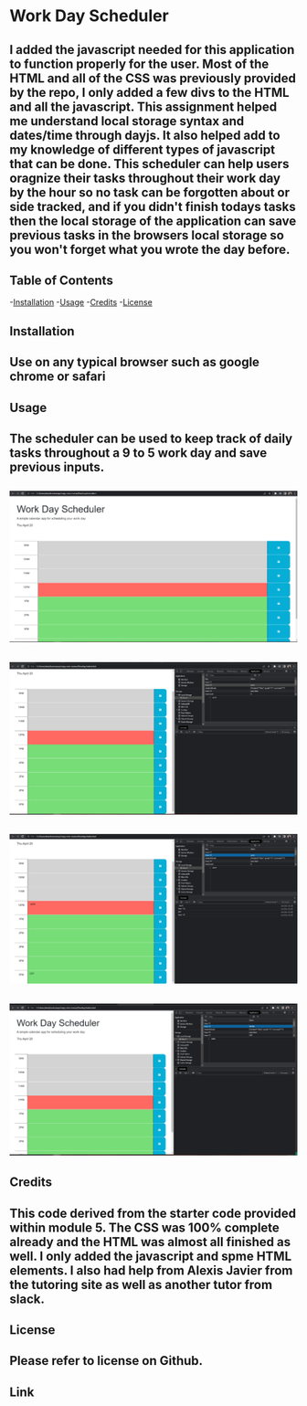 # Work Day Scheduler 
## I added the javascript needed for this application to function properly for the user. Most of the HTML and all of the CSS was previously provided by the repo, I only added a few divs to the HTML and all the javascript. This assignment helped me understand local storage syntax and dates/time through dayjs. It also helped add to my knowledge of different types of javascript that can be done. This scheduler can help users oragnize their tasks throughout their work day by the hour so no task can be forgotten about or side tracked, and if you didn't finish todays tasks then the local storage of the application can save previous tasks in the browsers local storage so you won't forget what you wrote the day before.

## Table of Contents
-[Installation](#installation)
-[Usage](#usage)
-[Credits](#credits)
-[License](#license)

## Installation
## Use on any typical browser such as google chrome or safari
## Usage
## The scheduler can be used to keep track of daily tasks throughout a 9 to 5 work day and save previous inputs.
## ![Image of site](/2023-04-20%20(5).png)
## ![Image of site saving content in local storage](/2023-04-20%20(6).png)
## ![Image of data saving](/2023-04-20%20(7).png)
## ![Image of refreshed page](/2023-04-20%20(9).png)
## Credits
## This code derived from the starter code provided within module 5. The CSS was 100% complete already and the HTML was almost all finished as well. I only added the javascript and spme HTML elements. I also had help from Alexis Javier from the tutoring site as well as another tutor from slack.
## License
## Please refer to license on Github.
## Link 
## 